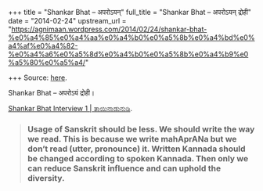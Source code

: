 +++
title = "Shankar Bhat – अपरोऽयन्"
full_title = "Shankar Bhat – अपरोऽयन् द्रोही"
date = "2014-02-24"
upstream_url = "https://agnimaan.wordpress.com/2014/02/24/shankar-bhat-%e0%a4%85%e0%a4%aa%e0%a4%b0%e0%a5%8b%e0%a4%bd%e0%a4%af%e0%a4%82-%e0%a4%a6%e0%a5%8d%e0%a4%b0%e0%a5%8b%e0%a4%b9%e0%a5%80%e0%a5%a4/"

+++
Source: [here](https://agnimaan.wordpress.com/2014/02/24/shankar-bhat-%e0%a4%85%e0%a4%aa%e0%a4%b0%e0%a5%8b%e0%a4%bd%e0%a4%af%e0%a4%82-%e0%a4%a6%e0%a5%8d%e0%a4%b0%e0%a5%8b%e0%a4%b9%e0%a5%80%e0%a5%a4/).

Shankar Bhat – अपरोऽयं द्रोही।

[Shankar Bhat Interview 1 \|
ತಾಯಿನಾಡುನುಡಿ](http://taayinaadunudi.wordpress.com/2012/10/13/shankar-bhat-interview-1/).

> ### Usage of Sanskrit should be less. We should write the way we read. This is because we write mahAprANa but we don’t read (utter, pronounce) it. Written Kannada should be changed according to spoken Kannada. Then only we can reduce Sanskrit influence and can uphold the diversity.

